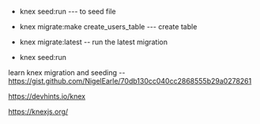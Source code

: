 

 * knex seed:run --- to seed file
 * knex migrate:make create_users_table --- create table 
  * knex migrate:latest -- run the latest migration

  * knex seed:run

  learn knex migration and seeding -- https://gist.github.com/NigelEarle/70db130cc040cc2868555b29a0278261

  https://devhints.io/knex

  https://knexjs.org/
